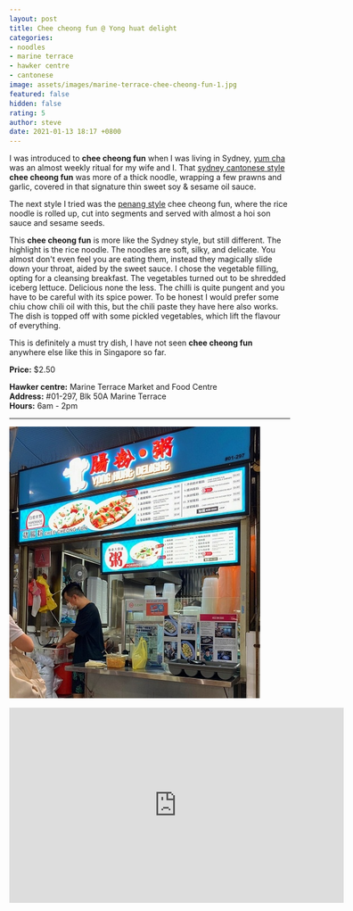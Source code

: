 ```yaml
---
layout: post
title: Chee cheong fun @ Yong huat delight
categories:
- noodles
- marine terrace
- hawker centre
- cantonese
image: assets/images/marine-terrace-chee-cheong-fun-1.jpg
featured: false
hidden: false
rating: 5
author: steve
date: 2021-01-13 18:17 +0800
---
```

I was introduced to **chee cheong fun** when I was living in Sydney, [yum cha](https://www.broadsheet.com.au/sydney/guides/best-yum-cha) was an almost weekly ritual for my wife and I. That [sydney cantonese style](https://images.app.goo.gl/GncSD8vjZLtq2jAZ9) **chee cheong fun** was more of a thick noodle, wrapping a few prawns and garlic, covered in that signature thin sweet soy & sesame oil sauce.

The next style I tried was the [penang style](https://images.app.goo.gl/44JbbyKKBquW9RneA) chee cheong fun, where the rice noodle is rolled up, cut into segments and served with almost a hoi son sauce and sesame seeds. 

This **chee cheong fun** is more like the Sydney style, but still different. The highlight is the rice noodle. The noodles are soft, silky, and delicate. You almost don't even feel you are eating them, instead they magically slide down your throat, aided by the sweet sauce. I chose the vegetable filling, opting for a cleansing breakfast. The vegetables turned out to be shredded iceberg lettuce. Delicious none the less. The chilli is quite pungent and you have to be careful with its spice power. To be honest I would prefer some chiu chow chili oil with this, but the chili paste they have here also works. The dish is topped off with some pickled vegetables, which lift the flavour of everything.

This is definitely a must try dish, I have not seen **chee cheong fun** anywhere else like this in Singapore so far.

**Price:** $2.50

**Hawker centre:** Marine Terrace Market and Food Centre  
**Address:** #01-297, Blk 50A Marine Terrace  
**Hours:** 6am - 2pm

***  

![Yong huat delights](/assets/images/marine-terrace-chee-cheong-fun-2.jpg "yong huat delights")

<iframe src="https://www.google.com/maps/embed?pb=!1m18!1m12!1m3!1d3988.782240162541!2d103.91354511453848!3d1.3057713990476347!2m3!1f0!2f0!3f0!3m2!1i1024!2i768!4f13.1!3m3!1m2!1s0x31da229fc776e597%3A0xb4fba9f23d28025f!2s50A%20Marine%20Terrace%20Market!5e0!3m2!1sen!2ssg!4v1606313329702!5m2!1sen!2ssg" width="600" height="350" frameborder="0" style="border:0;" allowfullscreen="" aria-hidden="false" tabindex="0"></iframe>